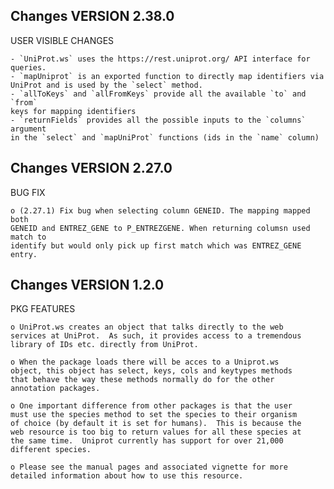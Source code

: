 Changes VERSION 2.38.0
----------------------

USER VISIBLE CHANGES

    - `UniProt.ws` uses the https://rest.uniprot.org/ API interface for queries.
    - `mapUniprot` is an exported function to directly map identifiers via
    UniProt and is used by the `select` method.
    - `allToKeys` and `allFromKeys` provide all the available `to` and `from`
    keys for mapping identifiers
    - `returnFields` provides all the possible inputs to the `columns` argument
    in the `select` and `mapUniProt` functions (ids in the `name` column)

Changes VERSION 2.27.0
----------------------

BUG FIX

    o (2.27.1) Fix bug when selecting column GENEID. The mapping mapped both
    GENEID and ENTREZ_GENE to P_ENTREZGENE. When returning columsn used match to
    identify but would only pick up first match which was ENTREZ_GENE entry.


Changes VERSION 1.2.0
--------------------

PKG FEATURES

    o UniProt.ws creates an object that talks directly to the web
    services at UniProt.  As such, it provides access to a tremendous
    library of IDs etc. directly from UniProt.

    o When the package loads there will be acces to a Uniprot.ws
    object, this object has select, keys, cols and keytypes methods
    that behave the way these methods normally do for the other
    annotation packages.  

    o One important difference from other packages is that the user
    must use the species method to set the species to their organism
    of choice (by default it is set for humans).  This is because the
    web resource is too big to return values for all these species at
    the same time.  Uniprot currently has support for over 21,000
    different species.  

    o Please see the manual pages and associated vignette for more
    detailed information about how to use this resource.


